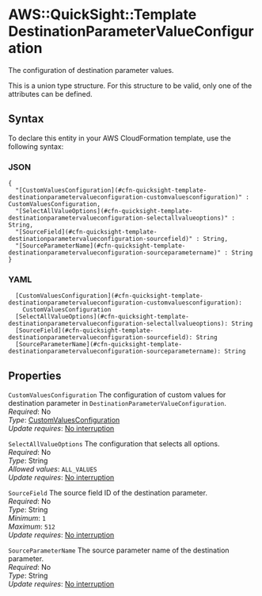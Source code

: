 # AWS::QuickSight::Template DestinationParameterValueConfiguration<a name="aws-properties-quicksight-template-destinationparametervalueconfiguration"></a>

The configuration of destination parameter values\.

This is a union type structure\. For this structure to be valid, only one of the attributes can be defined\.

## Syntax<a name="aws-properties-quicksight-template-destinationparametervalueconfiguration-syntax"></a>

To declare this entity in your AWS CloudFormation template, use the following syntax:

### JSON<a name="aws-properties-quicksight-template-destinationparametervalueconfiguration-syntax.json"></a>

```
{
  "[CustomValuesConfiguration](#cfn-quicksight-template-destinationparametervalueconfiguration-customvaluesconfiguration)" : CustomValuesConfiguration,
  "[SelectAllValueOptions](#cfn-quicksight-template-destinationparametervalueconfiguration-selectallvalueoptions)" : String,
  "[SourceField](#cfn-quicksight-template-destinationparametervalueconfiguration-sourcefield)" : String,
  "[SourceParameterName](#cfn-quicksight-template-destinationparametervalueconfiguration-sourceparametername)" : String
}
```

### YAML<a name="aws-properties-quicksight-template-destinationparametervalueconfiguration-syntax.yaml"></a>

```
  [CustomValuesConfiguration](#cfn-quicksight-template-destinationparametervalueconfiguration-customvaluesconfiguration): 
    CustomValuesConfiguration
  [SelectAllValueOptions](#cfn-quicksight-template-destinationparametervalueconfiguration-selectallvalueoptions): String
  [SourceField](#cfn-quicksight-template-destinationparametervalueconfiguration-sourcefield): String
  [SourceParameterName](#cfn-quicksight-template-destinationparametervalueconfiguration-sourceparametername): String
```

## Properties<a name="aws-properties-quicksight-template-destinationparametervalueconfiguration-properties"></a>

`CustomValuesConfiguration`  <a name="cfn-quicksight-template-destinationparametervalueconfiguration-customvaluesconfiguration"></a>
The configuration of custom values for destination parameter in `DestinationParameterValueConfiguration`\.  
*Required*: No  
*Type*: [CustomValuesConfiguration](aws-properties-quicksight-template-customvaluesconfiguration.md)  
*Update requires*: [No interruption](https://docs.aws.amazon.com/AWSCloudFormation/latest/UserGuide/using-cfn-updating-stacks-update-behaviors.html#update-no-interrupt)

`SelectAllValueOptions`  <a name="cfn-quicksight-template-destinationparametervalueconfiguration-selectallvalueoptions"></a>
The configuration that selects all options\.  
*Required*: No  
*Type*: String  
*Allowed values*: `ALL_VALUES`  
*Update requires*: [No interruption](https://docs.aws.amazon.com/AWSCloudFormation/latest/UserGuide/using-cfn-updating-stacks-update-behaviors.html#update-no-interrupt)

`SourceField`  <a name="cfn-quicksight-template-destinationparametervalueconfiguration-sourcefield"></a>
The source field ID of the destination parameter\.  
*Required*: No  
*Type*: String  
*Minimum*: `1`  
*Maximum*: `512`  
*Update requires*: [No interruption](https://docs.aws.amazon.com/AWSCloudFormation/latest/UserGuide/using-cfn-updating-stacks-update-behaviors.html#update-no-interrupt)

`SourceParameterName`  <a name="cfn-quicksight-template-destinationparametervalueconfiguration-sourceparametername"></a>
The source parameter name of the destination parameter\.  
*Required*: No  
*Type*: String  
*Update requires*: [No interruption](https://docs.aws.amazon.com/AWSCloudFormation/latest/UserGuide/using-cfn-updating-stacks-update-behaviors.html#update-no-interrupt)